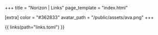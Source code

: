 +++
title = "Norizon | Links"
page_template = "index.html"

[extra]
color = "#362833"
avatar_path = "/public/assets/ava.png"
+++

{{ links(path="links.toml") }}